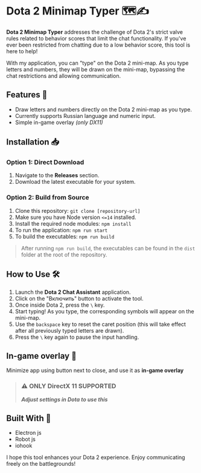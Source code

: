 # Dota 2 Minimap Typer 🗺️✍️

**Dota 2 Minimap Typer** addresses the challenge of Dota 2's strict valve rules related to behavior scores that limit the chat functionality. If you've ever been restricted from chatting due to a low behavior score, this tool is here to help!

With my application, you can "type" on the Dota 2 mini-map. As you type letters and numbers, they will be drawn on the mini-map, bypassing the chat restrictions and allowing communication.

## Features 🌟
- Draw letters and numbers directly on the Dota 2 mini-map as you type.
- Currently supports Russian language and numeric input.
- Simple in-game overlay *(only DX11)*

## Installation 📥

### Option 1: Direct Download

1. Navigate to the **Releases** section.
2. Download the latest executable for your system.

### Option 2: Build from Source

1. Clone this repository:
```git clone [repository-url]```
2. Make sure you have Node version `<=14` installed. 
3. Install the required node modules:
```npm install```
4. To run the application:
```npm run start```
5. To build the executables:
```npm run build```

> After running `npm run build`, the executables can be found in the `dist` folder at the root of the repository.

## How to Use 🛠️

1. Launch the **Dota 2 Chat Assistant** application.
2. Click on the "Включить" button to activate the tool.
3. Once inside Dota 2, press the `\` key.
4. Start typing! As you type, the corresponding symbols will appear on the mini-map.
5. Use the `backspace` key to reset the caret position (this will take effect after all previously typed letters are drawn).
6. Press the `\` key again to pause the input handling.

## In-game overlay 🔗
Minimize app using button next to close, and use it as **in-game overlay**
> ### **⚠️ ONLY DirectX 11 SUPPORTED**
> ***Adjust settings in Dota to use this***


## Built With 🧰

- Electron js
- Robot js
- iohook

I hope this tool enhances your Dota 2 experience. Enjoy communicating freely on the battlegrounds!
